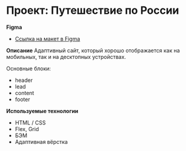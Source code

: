 # Проект: Путешествие по России

**Figma**

* [Ссылка на макет в Figma](https://www.figma.com/file/5S2WSbEFL6awjVWJ0NWL8Q/Sprint-3_-Russia-_-desktop-mobile?node-id=28503%3A0)

**Описание**
Адаптивный сайт, который хорошо отображается как на мобильных, так и на десктопных устройствах.

Основные блоки:
* header
* lead
* content
* footer

**Используемые технологии**
* HTML / CSS
* Flex, Grid
* БЭМ
* Адаптивная вёрстка
